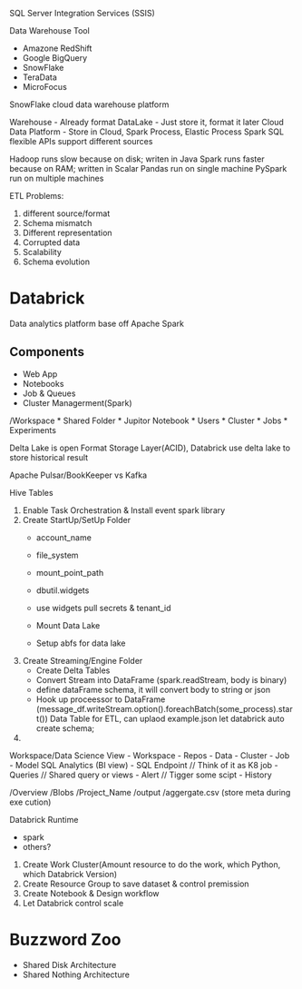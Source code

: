 SQL Server Integration Services (SSIS)

Data Warehouse Tool
- Amazone RedShift
- Google BigQuery
- SnowFlake
- TeraData
- MicroFocus

SnowFlake
cloud data warehouse platform

Warehouse - Already format
DataLake - Just store it, format it later
Cloud Data Platform - Store in Cloud, Spark Process, Elastic Process
Spark SQL flexible APIs support different sources

Hadoop runs slow because on disk; writen in Java
Spark runs faster because on RAM; written in Scalar
Pandas run on single machine
PySpark run on multiple machines

ETL Problems:
1. different source/format
2. Schema mismatch
3. Different representation
4. Corrupted data
5. Scalability
6. Schema evolution


# Databrick
Data analytics platform base off Apache Spark

## Components
- Web App
- Notebooks
- Job & Queues
- Cluster Managerment(Spark)

/Workspace
    * Shared Folder
    * Jupitor Notebook
    * Users
    * Cluster
    * Jobs
    * Experiments

Delta Lake is open Format Storage Layer(ACID), Databrick use delta lake to store historical result

Apache Pulsar/BookKeeper vs Kafka

Hive Tables
1. Enable Task Orchestration & Install event spark library
2. Create StartUp/SetUp Folder
    * account_name
    * file_system
    * mount_point_path

    * dbutil.widgets
    * use widgets pull secrets & tenant_id

    * Mount Data Lake
    * Setup abfs for data lake
3. Create Streaming/Engine Folder
    * Create Delta Tables
    * Convert Stream into DataFrame (spark.readStream, body is binary)
    * define dataFrame schema, it will convert body to string or json
    * Hook up proceessor to DataFrame (message_df.writeStream.option().foreachBatch(some_process).start())
Data Table for ETL, can uplaod example.json let databrick auto create schema;
4. 


Workspace/Data Science View
    - Workspace
    - Repos
    - Data
    - Cluster
    - Job
    - Model
SQL Analytics (BI view)
    - SQL Endpoint // Think of it as K8 job
    - Queries // Shared query or views
    - Alert // Tigger some scipt
    - History



/Overview
    /Blobs
        /Project_Name
            /output
                /aggergate.csv (store meta during exe cution)
                    


Databrick Runtime
- spark
- others?


1. Create Work Cluster(Amount resource to do the work, which Python, which Databrick Version)
2. Create Resource Group to save dataset & control premission
3. Create Notebook & Design workflow
4. Let Databrick control scale 


# Buzzword Zoo
- Shared Disk Architecture
- Shared Nothing Architecture